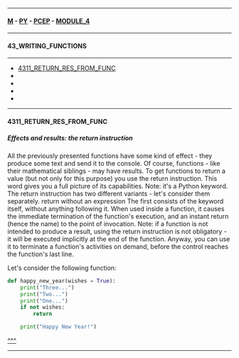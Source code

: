 
---

#### [M](https://github.com/ttltrk/TTT/blob/master/menu.md) - [PY](https://github.com/ttltrk/TTT/blob/master/PY/PY.md) - [PCEP](https://github.com/ttltrk/TTT/blob/master/PY/PCEP/PCEP.md) - [MODULE_4](https://github.com/ttltrk/TTT/blob/master/PY/PCEP/MODULE_4/MODULE_4.md)

---

#### 43_WRITING_FUNCTIONS

---

* [4311_RETURN_RES_FROM_FUNC](#4311_RETURN_RES_FROM_FUNC)
* [](#)
* [](#)
* [](#)
* [](#)

---

#### 4311_RETURN_RES_FROM_FUNC

##### Effects and results: the return instruction

All the previously presented functions have some kind of effect - they produce some text and send it to the console.
Of course, functions - like their mathematical siblings - may have results.
To get functions to return a value (but not only for this purpose) you use the return instruction.
This word gives you a full picture of its capabilities. Note: it's a Python keyword.
The return instruction has two different variants - let's consider them separately.
return without an expression
The first consists of the keyword itself, without anything following it.
When used inside a function, it causes the immediate termination of the function's execution, and an instant return (hence the name) to the point of invocation.
Note: if a function is not intended to produce a result, using the return instruction is not obligatory - it will be executed implicitly at the end of the function.
Anyway, you can use it to terminate a function's activities on demand, before the control reaches the function's last line.

Let's consider the following function:

```py
def happy_new_year(wishes = True):
    print("Three...")
    print("Two...")
    print("One...")
    if not wishes:
        return

    print("Happy New Year!")
```

[^^^](#43_WRITING_FUNCTIONS)

---
